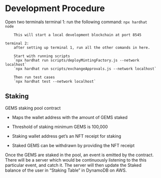 # Development Procedure

Open two terminals
    terminal 1:
        run the following command:
        `npx hardhat node`

        This will start a local development blockchain at port 8545

    terminal 2:
        after setting up terminal 1, run all the other comands in here.
        
        Start with running scripts
        `npx hardhat run scripts/deployMintingFactory.js --network localhost`
        `npx hardhat run scripts/exchangeApprovals.js --network localhost`

        Then run test cases
        `npx hardhat test --network localhost`

## Staking

GEMS staking pool contract

- Maps the wallet address with the amount of GEMS staked

- Threshold of staking minimum GEMS is 100,000

- Staking wallet address get’s an NFT receipt for staking

- Staked GEMS can be withdrawn by providing the NFT receipt

Once the GEMS are staked in the pool, an event is emitted by the contract. There will be a server which would be continuously listening to the this particular event, and catch it. The server will then update the Staked balance of the user in “Staking Table” in DynamoDB on AWS.